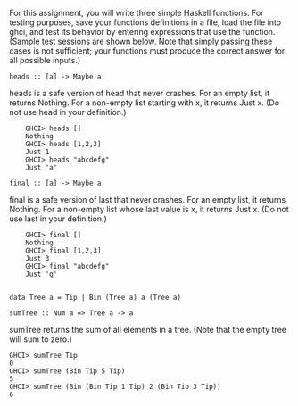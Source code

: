 For this assignment, you will write three simple Haskell functions. For testing purposes, save your functions definitions in a file, load the file into ghci, and test its behavior by entering expressions that use the function. (Sample test sessions are shown below. Note that simply passing these cases is not sufficient; your functions must produce the correct answer for all possible inputs.)

 

    heads :: [a] -> Maybe a

heads is a safe version of head that never crashes. For an empty list, it returns Nothing. For a non-empty list starting with x, it returns Just x. (Do not use head in your definition.)
```
    GHCI> heads []
    Nothing
    GHCI> heads [1,2,3]
    Just 1
    GHCI> heads "abcdefg"
    Just 'a'

```

    final :: [a] -> Maybe a

final is a safe version of last that never crashes. For an empty list, it returns Nothing. For a non-empty list whose last value is x, it returns Just x. (Do not use last in your definition.)
```
    GHCI> final []
    Nothing
    GHCI> final [1,2,3]
    Just 3
    GHCI> final "abcdefg"
    Just 'g'
 
```
    data Tree a = Tip | Bin (Tree a) a (Tree a)

    sumTree :: Num a => Tree a -> a

sumTree returns the sum of all elements in a tree. (Note that the empty tree will sum to zero.)

    GHCI> sumTree Tip
    0
    GHCI> sumTree (Bin Tip 5 Tip)
    5
    GHCI> sumTree (Bin (Bin Tip 1 Tip) 2 (Bin Tip 3 Tip))
    6
